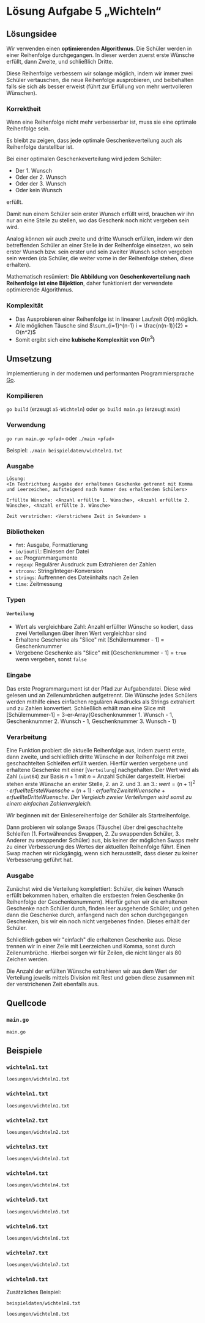 # Lösung Aufgabe 5 „Wichteln“

## Lösungsidee

Wir verwenden einen **optimierenden Algorithmus**. Die Schüler werden in einer Reihenfolge durchgegangen. In dieser werden zuerst erste Wünsche erfüllt, dann Zweite, und schließlich Dritte.

Diese Reihenfolge verbessern wir solange möglich, indem wir immer zwei Schüler vertauschen, die neue Reihenfolge ausprobieren, und beibehalten falls sie sich als besser erweist (führt zur Erfüllung von mehr wertvolleren Wünschen).

### Korrektheit

Wenn eine Reihenfolge nicht mehr verbesserbar ist, muss sie eine optimale Reihenfolge sein.

Es bleibt zu zeigen, dass jede optimale Geschenkeverteilung auch als Reihenfolge darstellbar ist.

Bei einer optimalen Geschenkeverteilung wird jedem Schüler:

* Der 1. Wunsch
* Oder der 2. Wunsch
* Oder der 3. Wunsch
* Oder kein Wunsch

erfüllt.

Damit nun einem Schüler sein erster Wunsch erfüllt wird, brauchen wir ihn nur an eine Stelle zu stellen, wo das Geschenk noch nicht vergeben sein wird.

Analog können wir auch zweite und dritte Wunsch erfüllen, indem wir den betreffenden Schüler an einer Stelle in der Reihenfolge einsetzen, wo sein erster Wunsch bzw. sein erster und sein zweiter Wunsch schon vergeben sein werden (da Schüler, die weiter vorne in der Reihenfolge stehen, diese erhalten).

Mathematisch resümiert: **Die Abbildung von Geschenkeverteilung nach Reihenfolge ist eine Biijektion**, daher funktioniert der verwendete optimierende Algorithmus.

### Komplexität

* Das Ausprobieren einer Reihenfolge ist in linearer Laufzeit $O(n)$ möglich.
* Alle möglichen Täusche sind $\sum_{i=1}^{n-1} i = \frac{n(n-1)}{2} = O(n^2)$
* Somit ergibt sich eine **kubische Komplexität von $O(n^3)$**

## Umsetzung

Implementierung in der modernen und performanten Programmiersprache [Go](https://golang.org).

### Kompilieren

`go build` (erzeugt `a5-Wichteln`) oder `go build main.go` (erzeugt `main`)

### Verwendung

`go run main.go <pfad>` oder `./main <pfad>`

Beispiel: `./main beispieldaten/wichteln1.txt`

### Ausgabe

```
Lösung:
<In Textrichtung Ausgabe der erhaltenen Geschenke getrennt mit Komma und Leerzeichen, aufsteigend nach Nummer des erhaltenden Schülers>

Erfüllte Wünsche: <Anzahl erfüllte 1. Wünsche>, <Anzahl erfüllte 2. Wünsche>, <Anzahl erfüllte 3. Wünsche>

Zeit verstrichen: <Verstrichene Zeit in Sekunden> s

```

### Bibliotheken

* `fmt`: Ausgabe, Formattierung
* `io/ioutil`: Einlesen der Datei
* `os`: Programmargumente
* `regexp`: Regulärer Ausdruck zum Extrahieren der Zahlen
* `strconv`: String/Integer-Konversion
* `strings`: Auftrennen des Dateiinhalts nach Zeilen
* `time`: Zeitmessung

### Typen

#### `Verteilung`

* Wert als vergleichbare Zahl: Anzahl erfüllter Wünsche so kodiert, dass zwei Verteilungen über ihren Wert vergleichbar sind
* Erhaltene Geschenke als "Slice" mit \[Schülernummer - 1] = Geschenknummer
* Vergebene Geschenke als "Slice" mit \[Geschenknummer - 1] = `true` wenn vergeben, sonst `false`

### Eingabe

Das erste Programmargument ist der Pfad zur Aufgabendatei. Diese wird gelesen und an Zeilenumbrüchen aufgetrennt.
Die Wünsche jedes Schülers werden mithilfe eines einfachen regulären Ausdrucks als Strings extrahiert und zu Zahlen konvertiert.
Schließlich erhält man eine Slice mit \[Schülernummer-1] = 3-er-Array{Geschenknummer 1. Wunsch - 1, Geschenknummer 2. Wunsch - 1, Geschenknummer 3. Wunsch - 1}

### Verarbeitung

Eine Funktion probiert die aktuelle Reihenfolge aus, indem zuerst erste, dann zweite, und schließlich dritte Wünsche in der Reihenfolge mit zwei geschachtelten Schleifen erfüllt werden. Hierfür werden vergebene und erhaltene Geschenke mit einer [`Verteilung`] nachgehalten. Der Wert wird als Zahl (`uint64`) zur Basis $n + 1$ mit $n$ = Anzahl Schüler dargestellt. Hierbei stehen erste Wünsche an erster Stelle, 2. an 2. und 3. an 3.: $wert = (n+1)^2 \cdot erfuellteErsteWuensche + (n+1) \cdot erfuellteZweiteWuensche + erfuellteDritteWuensche$. *Der Vergleich zweier Verteilungen wird somit zu einem einfachen Zahlenvergleich.*

Wir beginnen mit der Einlesereihenfolge der Schüler als Startreihenfolge.

Dann probieren wir solange Swaps (Täusche) über drei geschachtelte Schleifen (1. Fortwährendes Swappen, 2. Zu swappenden Schüler, 3. Anderer zu swappender Schüler) aus, bis keiner der möglichen Swaps mehr zu einer Verbesserung des Wertes der aktuellen Reihenfolge führt.
Einen Swap machen wir rückgängig, wenn sich herausstellt, dass dieser zu keiner Verbesserung geführt hat.

### Ausgabe

Zunächst wird die Verteilung komplettiert: Schüler, die keinen Wunsch erfüllt bekommen haben, erhalten die erstbesten freien Geschenke (in Reihenfolge der Geschenkenummern). Hierfür gehen wir die erhaltenen Geschenke nach Schüler durch, finden leer ausgehende Schüler, und gehen dann die Geschenke durch, anfangend nach den schon durchgegangen Geschenken, bis wir ein noch nicht vergebenes finden. Dieses erhält der Schüler.

Schließlich geben wir "einfach" die erhaltenen Geschenke aus. Diese trennen wir in einer Zeile mit Leerzeichen und Komma, sonst durch Zeilenumbrüche. Hierbei sorgen wir für Zeilen, die nicht länger als 80 Zeichen werden.

Die Anzahl der erfüllten Wünsche extrahieren wir aus dem Wert der Verteilung jeweils mittels Division mit Rest und geben diese zusammen mit der verstrichenen Zeit ebenfalls aus.

## Quellcode

### **`main.go`**

```file:go
main.go
```

## Beispiele

### `wichteln1.txt`

```file:
loesungen/wichteln1.txt
```

### `wichteln1.txt`

```file:
loesungen/wichteln1.txt
```

### `wichteln2.txt`

```file:
loesungen/wichteln2.txt
```

### `wichteln3.txt`

```file:
loesungen/wichteln3.txt
```

### `wichteln4.txt`

```file:
loesungen/wichteln4.txt
```

### `wichteln5.txt`

```file:
loesungen/wichteln5.txt
```

### `wichteln6.txt`

```file:
loesungen/wichteln6.txt
```

### `wichteln7.txt`

```file:
loesungen/wichteln7.txt
```

### `wichteln8.txt`

Zusätzliches Beispiel:

```file:
beispieldaten/wichteln8.txt
```

```file:
loesungen/wichteln8.txt
```
